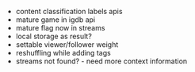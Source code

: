- content classification labels apis
- mature game in igdb api
- mature flag now in streams
- local storage as result?
- settable viewer/follower weight
- reshuffling while adding tags
- streams not found? - need more context information
